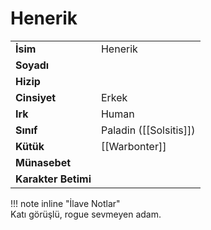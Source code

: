 # Henerik   
|  |  |  
|---|---|  
| **İsim** | Henerik |  
| **Soyadı** |  |  
| **Hizip** |  |  
| **Cinsiyet** | Erkek |  
| **Irk** | Human |  
| **Sınıf** | Paladin ([[Solsitis]]) |  
| **Kütük** | [[Warbonter]] |  
| **Münasebet** |  |  
| **Karakter Betimi** |  |  
  
  
!!! note inline "İlave Notlar"  
	Katı görüşlü, rogue sevmeyen adam.  
  
  
